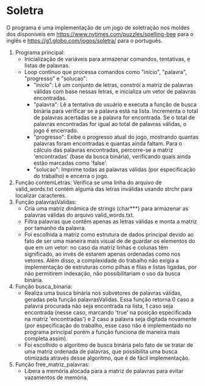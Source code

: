 # Soletra
O programa é uma implementação de um jogo de soletração nos moldes dos disponíveis em https://www.nytimes.com/puzzles/spelling-bee para o inglês e https://g1.globo.com/jogos/soletra/ para o português.

1. Programa principal:
   - Inicialização de variáveis para armazenar comandos, tentativas, e listas de palavras.
   - Loop contínuo que processa comandos como "inicio", "palavra", "progresso" e "solucao":
     - "inicio": Lê um conjunto de letras, constrói a matriz de palavras válidas com base nessas letras, e inicializa um vetor de palavras encontradas.
     - "palavra": Lê a tentativa do usuário e executa a função de busca binária para verificar se a palavra está na lista. Incrementa o total de palavras acertadas se a palavra for encontrada. Se o total de palavras encontradas for igual ao total de palavras válidas, o jogo é encerrado.
     - "progresso": Exibe o progresso atual do jogo, mostrando quantas palavras foram encontradas e quantas ainda faltam. Para o cálculo das palavras encontradas, percorre-se a matriz 'encontradas' (base da busca binária), verificando quais ainda estão marcadas como 'false'.
     - "solucao": Imprime todas as palavras válidas (por especificação do trabalho) e encerra o jogo.
2. Função contemLetras: Verifica se uma linha do arquivo de valid_words.txt contém alguma das letras inválidas usando strchr para localizar caracteres.
3. Função palavrasValidas:
   - Cria uma matriz dinâmica de strings (char***) para armazenar as palavras válidas do arquivo valid_words.txt.
   - Filtra palavras que contêm apenas as letras válidas e monta a matriz por tamanho da palavra.
   - Foi escolhida a matriz como estrutura de dados principal devido ao fato de ser uma maneira mais visual de de guardar os elementos do que em um vetor: no caso da matriz linhas e colunas têm significado, ao invés de estarem apenas ordenadas como nos vetores. Além disso, a complexidade do trabalho não exigia a implementação de estruturas como pilhas e filas e listas ligadas, por não permitirem indexação, não possibilitariam o uso da busca binária. 
4. Função busca_binaria:
   - Realiza uma busca binária nos subvetores de palavras válidas, geradas pela função palavrasValidas. Essa função retorna 0 caso a palavra procurada não seja encontrada na lista, 1 caso seja encontrada (nesse caso, marcando 'true' na posição especificada na matriz 'encontradas') e 2 caso a palavra seja digitada novamente (por especificação do trabalho, esse caso não é implementado no programa principal porém a função funciona de maneira mais completa assim).
   - Foi escolhido o algoritmo de busca binária pelo fato de se tratar de uma matriz ordenada de palavras, que possibilita uma busca otimizada através desse algoritmo, que é de fácil implementação.
6. Função free_matriz_palavras:
   - Libera a memória alocada para a matriz de palavras para evitar vazamentos de memória.
